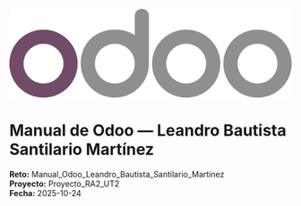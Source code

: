 ![Logo_de_Odoo](../assets/img/01-portada/odoo_logo.png)

# Manual de Odoo — Leandro Bautista Santilario Martínez

**Reto:** Manual_Odoo_Leandro_Bautista_Santilario_Martínez  
**Proyecto:** Proyecto_RA2_UT2  
**Fecha:** 2025-10-24
